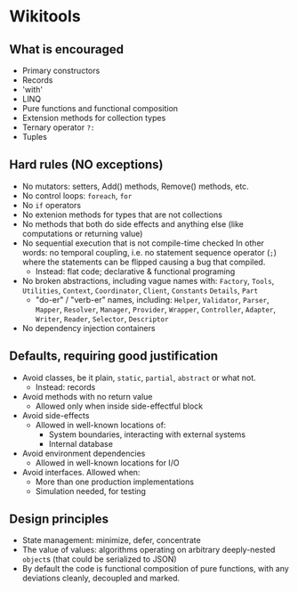 # Wikitools

## What is encouraged

- Primary constructors
- Records
- 'with'
- LINQ
- Pure functions and functional composition
- Extension methods for collection types
- Ternary operator `?:`
- Tuples

## Hard rules (NO exceptions)

- No mutators: setters, Add() methods, Remove() methods, etc.
- No control loops: `foreach`, `for`
- No `if` operators
- No extenion methods for types that are not collections
- No methods that both do side effects and anything else (like computations or returning value)
- No sequential execution that is not compile-time checked
  In other words: no temporal coupling, i.e. no statement sequence operator
  (`;`) where the statements can be flipped causing a bug that compiled.
  - Instead: flat code; declarative & functional programing
- No broken abstractions, including vague names with:
  `Factory`, `Tools`, `Utilities`, `Context`, `Coordinator`, `Client`, `Constants`
  `Details`, `Part`
  - "do-er" / "verb-er" names, including:
  `Helper`, `Validator`, `Parser`, `Mapper`, `Resolver`, `Manager`, `Provider`,
  `Wrapper`, `Controller`, `Adapter`, `Writer`, `Reader`, `Selector`,
  `Descriptor`
- No dependency injection containers

## Defaults, requiring good justification

- Avoid classes, be it plain, `static`, `partial`, `abstract` or what not.
  - Instead: records
- Avoid methods with no return value
  - Allowed only when inside side-effectful block
- Avoid side-effects
  - Allowed in well-known locations of:
    - System boundaries, interacting with external systems
    - Internal database
- Avoid environment dependencies
  - Allowed in well-known locations for I/O
- Avoid interfaces. Allowed when:
  - More than one production implementations
  - Simulation needed, for testing

## Design principles

- State management: minimize, defer, concentrate
- The value of values: algorithms operating on arbitrary deeply-nested `object`s
  (that could be serialized to JSON)
- By default the code is functional composition of pure functions,
  with any deviations cleanly, decoupled and marked.